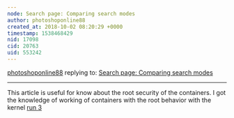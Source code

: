 ```yaml
---
node: Search page: Comparing search modes
author: photoshoponline88
created_at: 2018-10-02 08:20:29 +0000
timestamp: 1538468429
nid: 17098
cid: 20763
uid: 553242
---
```




[photoshoponline88](../profile/photoshoponline88) replying to: [Search page: Comparing search modes](../notes/milaaraujo/09-12-2018/search-page-comparing-search-modes)

----
This article is useful for know about the root security of the containers. I got the knowledge of working of containers with the root behavior with the kernel  <a href="http://sloperun3.com/">run 3</a>

